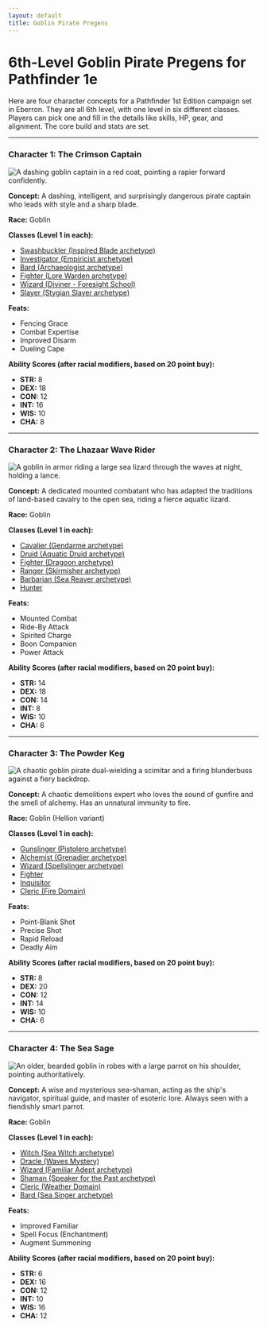 ```yaml
---
layout: default
title: Goblin Pirate Pregens
---
```


# 6th-Level Goblin Pirate Pregens for Pathfinder 1e

Here are four character concepts for a Pathfinder 1st Edition campaign set in Eberron. They are all 6th level, with one level in six different classes. Players can pick one and fill in the details like skills, HP, gear, and alignment. The core build and stats are set.

---
### Character 1: The Crimson Captain
![A dashing goblin captain in a red coat, pointing a rapier forward confidently.](https://i.imgur.com/C3WJ1d3.jpeg)

**Concept:** A dashing, intelligent, and surprisingly dangerous pirate captain who leads with style and a sharp blade.

**Race:** Goblin

**Classes (Level 1 in each):**
* [Swashbuckler (Inspired Blade archetype)](https://www.d20pfsrd.com/classes/hybrid-classes/swashbuckler/archetypes/paizo-swashbuckler-archetypes/inspired-blade/)
* [Investigator (Empiricist archetype)](https://www.d20pfsrd.com/classes/hybrid-classes/investigator/archetypes/paizo-investigator-archetypes/empiricist/)
* [Bard (Archaeologist archetype)](https://www.d20pfsrd.com/classes/core-classes/bard/archetypes/paizo-bard-archetypes/archaeologist/)
* [Fighter (Lore Warden archetype)](https://www.d20pfsrd.com/classes/core-classes/fighter/archetypes/paizo-fighter-archetypes/lore-warden-fighter-archetype/)
* [Wizard (Diviner - Foresight School)](https://www.d20pfsrd.com/classes/core-classes/wizard/arcane-schools/paizo-arcane-schools/classic-arcane-schools/divination/)
* [Slayer (Stygian Slayer archetype)](https://www.d20pfsrd.com/classes/hybrid-classes/slayer/archetypes/paizo-slayer-archetypes/stygian-slayer/)

**Feats:**
* Fencing Grace
* Combat Expertise
* Improved Disarm
* Dueling Cape

**Ability Scores (after racial modifiers, based on 20 point buy):**
* **STR:** 8
* **DEX:** 18
* **CON:** 12
* **INT:** 16
* **WIS:** 10
* **CHA:** 8

---
### Character 2: The Lhazaar Wave Rider
![A goblin in armor riding a large sea lizard through the waves at night, holding a lance.](https://i.imgur.com/gK6B2Bf.jpeg)

**Concept:** A dedicated mounted combatant who has adapted the traditions of land-based cavalry to the open sea, riding a fierce aquatic lizard.

**Race:** Goblin

**Classes (Level 1 in each):**
* [Cavalier (Gendarme archetype)](https://www.d20pfsrd.com/classes/base-classes/cavalier/archetypes/paizo-cavalier-archetypes/gendarme/)
* [Druid (Aquatic Druid archetype)](https://www.d20pfsrd.com/classes/core-classes/druid/archetypes/paizo-druid-archetypes/aquatic-druid-archetype/)
* [Fighter (Dragoon archetype)](https://www.d20pfsrd.com/classes/core-classes/fighter/archetypes/paizo-fighter-archetypes/dragoon/)
* [Ranger (Skirmisher archetype)](https://www.d20pfsrd.com/classes/core-classes/ranger/archetypes/paizo-ranger-archetypes/skirmisher/)
* [Barbarian (Sea Reaver archetype)](https://www.d20pfsrd.com/classes/core-classes/barbarian/archetypes/paizo-barbarian-archetypes/sea-reaver/)
* [Hunter](https://www.d20pfsrd.com/classes/hybrid-classes/hunter/)

**Feats:**
* Mounted Combat
* Ride-By Attack
* Spirited Charge
* Boon Companion
* Power Attack

**Ability Scores (after racial modifiers, based on 20 point buy):**
* **STR:** 14
* **DEX:** 18
* **CON:** 14
* **INT:** 8
* **WIS:** 10
* **CHA:** 6

---
### Character 3: The Powder Keg
![A chaotic goblin pirate dual-wielding a scimitar and a firing blunderbuss against a fiery backdrop.](https://i.imgur.com/rN5G5jT.jpeg)

**Concept:** A chaotic demolitions expert who loves the sound of gunfire and the smell of alchemy. Has an unnatural immunity to fire.

**Race:** Goblin (Hellion variant)

**Classes (Level 1 in each):**
* [Gunslinger (Pistolero archetype)](https://www.d20pfsrd.com/classes/base-classes/gunslinger/archetypes/paizo-gunslinger-archetypes/pistolero/)
* [Alchemist (Grenadier archetype)](https://www.d20pfsrd.com/classes/base-classes/alchemist/archetypes/paizo-alchemist-archetypes/grenadier/)
* [Wizard (Spellslinger archetype)](https://www.d20pfsrd.com/classes/core-classes/wizard/archetypes/paizo-wizard-archetypes/spellslinger/)
* [Fighter](https://www.d20pfsrd.com/classes/core-classes/fighter/)
* [Inquisitor](https://www.d20pfsrd.com/classes/base-classes/inquisitor/)
* [Cleric (Fire Domain)](https://www.d20pfsrd.com/classes/core-classes/cleric/domains/paizo-domains/fire-domain/)

**Feats:**
* Point-Blank Shot
* Precise Shot
* Rapid Reload
* Deadly Aim

**Ability Scores (after racial modifiers, based on 20 point buy):**
* **STR:** 8
* **DEX:** 20
* **CON:** 12
* **INT:** 14
* **WIS:** 10
* **CHA:** 6

---
### Character 4: The Sea Sage
![An older, bearded goblin in robes with a large parrot on his shoulder, pointing authoritatively.](https://i.imgur.com/oWjWk6V.jpeg)

**Concept:** A wise and mysterious sea-shaman, acting as the ship's navigator, spiritual guide, and master of esoteric lore. Always seen with a fiendishly smart parrot.

**Race:** Goblin

**Classes (Level 1 in each):**
* [Witch (Sea Witch archetype)](https://www.d20pfsrd.com/classes/base-classes/witch/archetypes/paizo-witch-archetypes/sea-witch/)
* [Oracle (Waves Mystery)](https://www.d20pfsrd.com/classes/base-classes/oracle/mysteries/paizo-oracle-mysteries/waves/)
* [Wizard (Familiar Adept archetype)](https://www.d20pfsrd.com/classes/core-classes/wizard/archetypes/paizo-wizard-archetypes/familiar-adept/)
* [Shaman (Speaker for the Past archetype)](https://www.d20pfsrd.com/classes/hybrid-classes/shaman/archetypes/paizo-shaman-archetypes/speaker-for-the-past/)
* [Cleric (Weather Domain)](https://www.d20pfsrd.com/classes/core-classes/cleric/domains/paizo-domains/weather-domain/)
* [Bard (Sea Singer archetype)](https://www.d20pfsrd.com/classes/core-classes/bard/archetypes/paizo-bard-archetypes/sea-singer/)

**Feats:**
* Improved Familiar
* Spell Focus (Enchantment)
* Augment Summoning

**Ability Scores (after racial modifiers, based on 20 point buy):**
* **STR:** 6
* **DEX:** 16
* **CON:** 12
* **INT:** 10
* **WIS:** 16
* **CHA:** 12